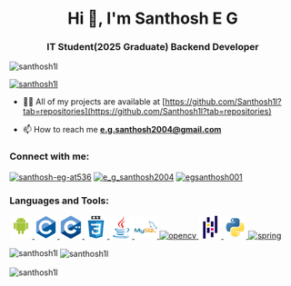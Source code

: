 <h1 align="center">Hi 👋, I'm Santhosh E G</h1>
<h3 align="center">IT Student(2025 Graduate) Backend Developer</h3>

<p align="left"> <img src="https://komarev.com/ghpvc/?username=santhosh1l&label=Profile%20views&color=0e75b6&style=flat" alt="santhosh1l" /> </p>

<p align="left"> <a href="https://github.com/ryo-ma/github-profile-trophy"><img src="https://github-profile-trophy.vercel.app/?username=santhosh1l" alt="santhosh1l" /></a> </p>



- 👨‍💻 All of my projects are available at [https://github.com/Santhosh1l?tab=repositories](https://github.com/Santhosh1l?tab=repositories)

- 📫 How to reach me **e.g.santhosh2004@gmail.com**

<h3 align="left">Connect with me:</h3>
<p align="left">
<a href="https://linkedin.com/in/santhosh-eg-at536" target="blank"><img align="center" src="https://raw.githubusercontent.com/rahuldkjain/github-profile-readme-generator/master/src/images/icons/Social/linked-in-alt.svg" alt="santhosh-eg-at536" height="30" width="40" /></a>
<a href="https://www.hackerrank.com/e_g_santhosh2004" target="blank"><img align="center" src="https://raw.githubusercontent.com/rahuldkjain/github-profile-readme-generator/master/src/images/icons/Social/hackerrank.svg" alt="e_g_santhosh2004" height="30" width="40" /></a>
<a href="https://auth.geeksforgeeks.org/user/egsanthosh001" target="blank"><img align="center" src="https://raw.githubusercontent.com/rahuldkjain/github-profile-readme-generator/master/src/images/icons/Social/geeks-for-geeks.svg" alt="egsanthosh001" height="30" width="40" /></a>
</p>

<h3 align="left">Languages and Tools:</h3>
<p align="left"> <a href="https://developer.android.com" target="_blank" rel="noreferrer"> <img src="https://raw.githubusercontent.com/devicons/devicon/master/icons/android/android-original-wordmark.svg" alt="android" width="40" height="40"/> </a> <a href="https://www.cprogramming.com/" target="_blank" rel="noreferrer"> <img src="https://raw.githubusercontent.com/devicons/devicon/master/icons/c/c-original.svg" alt="c" width="40" height="40"/> </a> <a href="https://www.w3schools.com/cpp/" target="_blank" rel="noreferrer"> <img src="https://raw.githubusercontent.com/devicons/devicon/master/icons/cplusplus/cplusplus-original.svg" alt="cplusplus" width="40" height="40"/> </a> <a href="https://www.w3schools.com/css/" target="_blank" rel="noreferrer"> <img src="https://raw.githubusercontent.com/devicons/devicon/master/icons/css3/css3-original-wordmark.svg" alt="css3" width="40" height="40"/> </a> <a href="https://www.java.com" target="_blank" rel="noreferrer"> <img src="https://raw.githubusercontent.com/devicons/devicon/master/icons/java/java-original.svg" alt="java" width="40" height="40"/> </a> <a href="https://www.mysql.com/" target="_blank" rel="noreferrer"> <img src="https://raw.githubusercontent.com/devicons/devicon/master/icons/mysql/mysql-original-wordmark.svg" alt="mysql" width="40" height="40"/> </a> <a href="https://opencv.org/" target="_blank" rel="noreferrer"> <img src="https://www.vectorlogo.zone/logos/opencv/opencv-icon.svg" alt="opencv" width="40" height="40"/> </a> <a href="https://pandas.pydata.org/" target="_blank" rel="noreferrer"> <img src="https://raw.githubusercontent.com/devicons/devicon/2ae2a900d2f041da66e950e4d48052658d850630/icons/pandas/pandas-original.svg" alt="pandas" width="40" height="40"/> </a> <a href="https://www.python.org" target="_blank" rel="noreferrer"> <img src="https://raw.githubusercontent.com/devicons/devicon/master/icons/python/python-original.svg" alt="python" width="40" height="40"/> </a> <a href="https://spring.io/" target="_blank" rel="noreferrer"> <img src="https://www.vectorlogo.zone/logos/springio/springio-icon.svg" alt="spring" width="40" height="40"/> </a> </p>

<p><img align="left" src="https://github-readme-stats.vercel.app/api/top-langs?username=santhosh1l&show_icons=true&locale=en&layout=compact" alt="santhosh1l" /></p>

<p>&nbsp;<img align="center" src="https://github-readme-stats.vercel.app/api?username=santhosh1l&show_icons=true&locale=en" alt="santhosh1l" /></p>

<p><img align="center" src="https://github-readme-streak-stats.herokuapp.com/?user=santhosh1l&" alt="santhosh1l" /></p>

